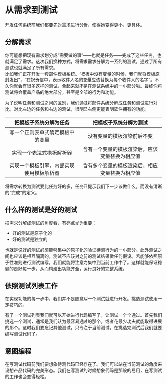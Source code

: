 # 从需求到测试

开发任何系统前我们都要先对需求进行分析，使得她变得更小，更具体。

## 分解需求

你可能想把现有需求划分成“需要做的事”——也就是任务——完成了这些任务，也就满足了需求。这次我们换种方式，将需求需求分解为一系列的测试，通过了所有测试也就满足了所有需求。  
比如我们正在开发一套邮件模板系统。“模板中没有变量的时候，我们就将模板原封发出”，“在祝贺信中，表示收件人名的变量应该替换为每个收件人的名字”。不久你就会有很多这样的测试，合起来就不是在测试系统中的一小部分啦。最终你将测试将会覆盖产品的绝大部分，甚至是全部的行为和功能。

为了说明任务和测试之间的区别，我们通过将邮件系统分解成任务和测试进行对比。对比左边的任务和右边的测试，很明显右侧更能表明软件拥有的功能。

| 把模板子系统分解为任务 | 把模板子系统分解为测试 |
| :---: | :---: |
| 写一个正则表单式确定模板中的变量 | 没有变量的模板渲染前后不变 |
| 实现一个表达式模板解析器 | 含有一个变量的模板渲染后，应该变量替换为相应值 |
| 实现一个模板引擎，内部实现使用模板解析器 | 含有多个变量的模板渲染后，相应变量替换为相应值 |

将需求转换为测试要比任务好的多，任务只提示我们下一步该做什么，而没有清晰的“完成”的定义。

## 什么样的测试是好的测试

把需求分解成测试的角度看，有亮点尤为重要：

* 好的测试是原子化的
* 好的测试是独立的

也就是说好的测试必须能够集中的原子化的验证待测行为的一小部分。此外测试之间也应该是相互隔离的，测试不应该对之前的测试结果做任何假设。若能够依照原子性准则进行测试编写，我们就能将注意力集中到当前工作中了。这样就能保证稳健的走好每一步，从而构建出功能齐全，运行良好的完整系统。

## 依照测试列表工作

在实现功能的每一步中，我们并不是随意写一个测试就进行开发。挑选测试使用一定技巧的。

有了一个测试列表我们就可以开始进行代码编写了，让测试一个个通过。首先我们挑选一个测试，通常是我们认为最容易通过的那个，或者花最少功夫就能取得进展的那个。这时我们要忘记其他测试，只专注于当前测试。在挑选完测试后我们就要编写测试代码了。

## 意图编程

在写测试代码前我们要想象待测代码已经存在了。我们可以站在当前测试的角度来设想产品代码的完美形态。我们在写测试的时候想象代码是那般的易用，在写测试的工作也会变得轻松。

